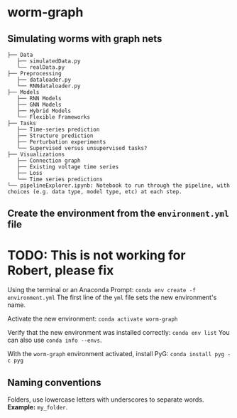 # worm-graph
## Simulating worms with graph nets

```.
├── Data
   ├── simulatedData.py
   └── realData.py
├── Preprocessing
   ├── dataloader.py
   └── RNNdataloader.py
├── Models
   ├── RNN Models
   ├── GNN Models
   ├── Hybrid Models
   └── Flexible Frameworks
├── Tasks
   ├── Time-series prediction
   ├── Structure prediction
   ├── Perturbation experiments
   └── Supervised versus unsupervised tasks?
├── Visualizations
   ├── Connection graph
   ├── Existing voltage time series
   ├── Loss
   └── Time series predictions
└── pipelineExplorer.ipynb: Notebook to run through the pipeline, with choices (e.g. data type, model type, etc) at each step.
 ```
 
## Create the environment from the `environment.yml` file

# TODO: This is not working for Robert, please fix
Using the terminal or an Anaconda Prompt: `conda env create -f environment.yml`
   The first line of the `yml` file sets the new environment's name.

Activate the new environment: `conda activate worm-graph`

Verify that the new environment was installed correctly: `conda env list`
   You can also use `conda info --envs`.
 
With the `worm-graph` environment activated, install PyG: `conda install pyg -c pyg`

 ## Naming conventions
 
 Folders, use lowercase letters with underscores to separate words.
 **Example:** `my_folder`.